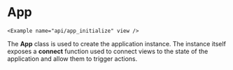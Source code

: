 # App

```marksy
<Example name="api/app_initialize" view />
```

The **App** class is used to create the application instance. The instance itself exposes a **connect** function used to connect views to the state of the application and allow them to trigger actions.